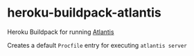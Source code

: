 # heroku-buildpack-atlantis

Heroku Buildpack for running [Atlantis](https://www.runatlantis.io/)

Creates a default `Procfile` entry for executing `atlantis server`
